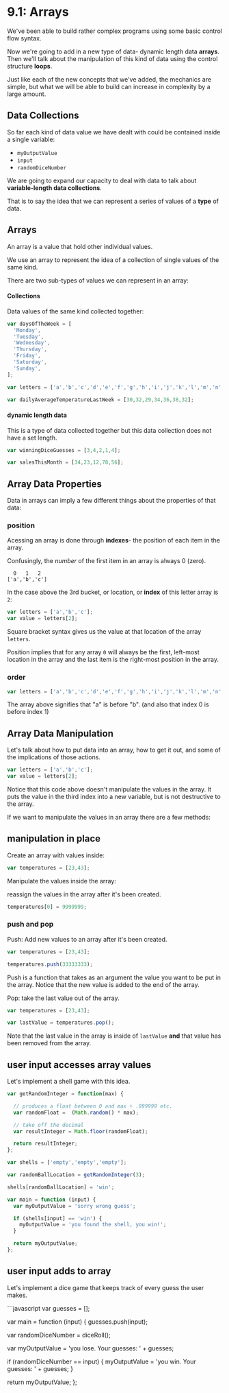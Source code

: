 # 9.1: Arrays

We've been able to build rather complex programs using some basic control flow syntax.

Now we're going to add in a new type of data- dynamic length data **arrays**. Then we'll talk about the manipulation of this kind of data using the control structure **loops**.

Just like each of the new concepts that we've added, the mechanics are simple, but what we will be able to build can increase in complexity by a large amount.

## Data Collections

So far each kind of data value we have dealt with could be contained inside a single variable:

* `myOutputValue`
* `input`
* `randomDiceNumber`

We are going to expand our capacity to deal with data to talk about **variable-length data collections**.

That is to say the idea that we can represent a series of values of a **type** of data.

## Arrays

An array is a value that hold other individual values.

We use an array to represent the idea of a collection of single values of the same kind.

There are two sub-types of values we can represent in an array:

#### Collections

Data values of the same kind collected together:

```javascript
var daysOfTheWeek = [
  'Monday',
  'Tuesday',
  'Wednesday',
  'Thursday',
  'Friday',
  'Saturday',
  'Sunday',
];
```

```javascript
var letters = ['a','b','c','d','e','f','g','h','i','j','k','l','m','n','o','p','q','r','s','t','u','v','w','x','y','z'];
```

```javascript
var dailyAverageTemperatureLastWeek = [30,32,29,34,36,38,32];
```

#### dynamic length data

This is a type of data collected together but this data collection does not have a set length.

```javascript
var winningDiceGuesses = [3,4,2,1,4];
```

```javascript
var salesThisMonth = [34,23,12,78,56];
```

## Array Data Properties

Data in arrays can imply a few different things about the properties of that data:

### position

Acessing an array is done through **indexes**- the position of each item in the array.

Confusingly, the _number_ of the first item in an array is always 0 \(zero\).

```text
  0   1   2
['a','b','c']
```

In the case above the 3rd bucket, or location, or **index** of this letter array is `2`:

```javascript
var letters = ['a','b','c'];
var value = letters[2];
```

Square bracket syntax gives us the value at that location of the array `letters`.

Position implies that for any array `0` will always be the first, left-most location in the array and the last item is the right-most position in the array.

### order

```javascript
var letters = ['a','b','c','d','e','f','g','h','i','j','k','l','m','n','o','p','q','r','s','t','u','v','w','x','y','z'];
```

The array above signifies that "a" is before "b". \(and also that index 0 is before index 1\)

## Array Data Manipulation

Let's talk about how to put data into an array, how to get it out, and some of the implications of those actions.

```javascript
var letters = ['a','b','c'];
var value = letters[2];
```

Notice that this code above doesn't manipulate the values in the array. It puts the value in the third index into a new variable, but is not destructive to the array.

If we want to manipulate the values in an array there are a few methods:

## manipulation in place

Create an array with values inside:

```javascript
var temperatures = [23,43];
```

Manipulate the values inside the array:

reassign the values in the array after it's been created.

```javascript
temperatures[0] = 9999999;
```

### push and pop

Push: Add new values to an array after it's been created.

```javascript
var temperatures = [23,43];
```

```javascript
temperatures.push(33333333);
```

Push is a function that takes as an argument the value you want to be put in the array. Notice that the new value is added to the end of the array.

Pop: take the last value out of the array.

```javascript
var temperatures = [23,43];
```

```javascript
var lastValue = temperatures.pop();
```

Note that the last value in the array is inside of `lastValue` **and** that value has been removed from the array.

## user input accesses array values

Let's implement a shell game with this idea.

```javascript
var getRandomInteger = function(max) {

  // produces a float between 0 and max + .999999 etc.
  var randomFloat =  (Math.random() * max);

  // take off the decimal
  var resultInteger = Math.floor(randomFloat);

  return resultInteger;
};

var shells = ['empty','empty','empty'];

var randomBallLocation = getRandomInteger(3);

shells[randomBallLocation] = 'win';

var main = function (input) {
  var myOutputValue = 'sorry wrong guess';

  if (shells[input] == 'win') {
    myOutputValue = 'you found the shell, you win!';
  }

  return myOutputValue;
};
```

## user input adds to array

Let's implement a dice game that keeps track of every guess the user makes.

\`\`\`javascript var guesses = \[\];

var main = function \(input\) { guesses.push\(input\);

var randomDiceNumber = diceRoll\(\);

var myOutputValue = 'you lose. Your guesses: ' + guesses;

if \(randomDiceNumber == input\) { myOutputValue = 'you win. Your guesses: ' + guesses; }

return myOutputValue; };

